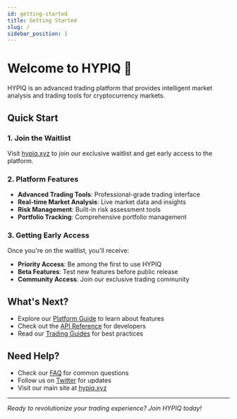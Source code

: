 ```yaml
---
id: getting-started
title: Getting Started
slug: /
sidebar_position: 1
---
```


# Welcome to HYPIQ 🐋

HYPIQ is an advanced trading platform that provides intelligent market analysis and trading tools for cryptocurrency markets.

## Quick Start

### 1. Join the Waitlist

Visit [hypiq.xyz](https://hypiq.xyz) to join our exclusive waitlist and get early access to the platform.

### 2. Platform Features

- **Advanced Trading Tools**: Professional-grade trading interface
- **Real-time Market Analysis**: Live market data and insights
- **Risk Management**: Built-in risk assessment tools
- **Portfolio Tracking**: Comprehensive portfolio management

### 3. Getting Early Access

Once you're on the waitlist, you'll receive:

- **Priority Access**: Be among the first to use HYPIQ
- **Beta Features**: Test new features before public release
- **Community Access**: Join our exclusive trading community

## What's Next?

- Explore our [Platform Guide](./platform/overview) to learn about features
- Check out the [API Reference](./api/authentication) for developers
- Read our [Trading Guides](./guides/quick-start) for best practices

## Need Help?

- Check our [FAQ](./faq) for common questions
- Follow us on [Twitter](https://x.com/hypiq_hl) for updates
- Visit our main site at [hypiq.xyz](https://hypiq.xyz)

---

*Ready to revolutionize your trading experience? Join HYPIQ today!*
